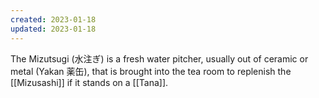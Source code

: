 ```yaml
---
created: 2023-01-18
updated: 2023-01-18
---
```

The Mizutsugi (水注ぎ) is a fresh water pitcher, usually out of ceramic or metal (Yakan 薬缶), that is brought into the tea room to replenish the [[Mizusashi]] if it stands on a [[Tana]].
